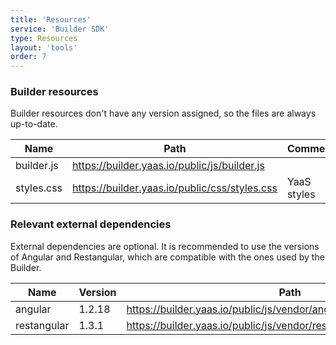 ```yaml
---
title: 'Resources'
service: 'Builder SDK'
type: Resources
layout: 'tools'
order: 7
---
```


### Builder resources

Builder resources don't have any version assigned, so the files are always up-to-date.
<br>

|Name|Path|Comments|
|--------|--------|--------|
|builder.js|https://builder.yaas.io/public/js/builder.js||
|styles.css|https://builder.yaas.io/public/css/styles.css|YaaS styles|

### Relevant external dependencies

External dependencies are optional. It is recommended to use the versions of Angular and Restangular, which are compatible with the ones used by the Builder.
<br>

|Name|Version|Path|
|--------|--------|--------|
|angular|1.2.18|https://builder.yaas.io/public/js/vendor/angular/angular.js|
|restangular|1.3.1|https://builder.yaas.io/public/js/vendor/restangular/dist/restangular.js|
